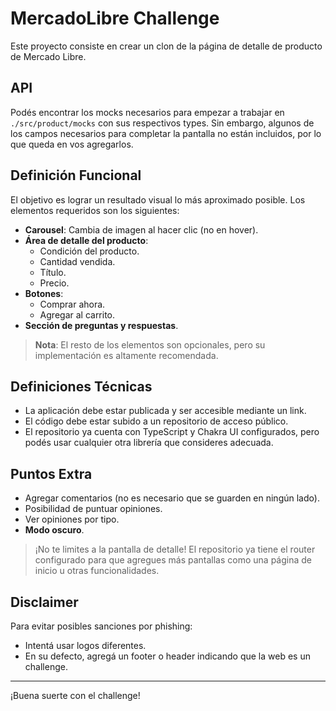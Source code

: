 # MercadoLibre Challenge

Este proyecto consiste en crear un clon de la página de detalle de producto de Mercado Libre. 

## API
Podés encontrar los mocks necesarios para empezar a trabajar en `./src/product/mocks` con sus respectivos types. Sin embargo, algunos de los campos necesarios para completar la pantalla no están incluidos, por lo que queda en vos agregarlos.

## Definición Funcional
El objetivo es lograr un resultado visual lo más aproximado posible. Los elementos requeridos son los siguientes:

- **Carousel**: Cambia de imagen al hacer clic (no en hover).
- **Área de detalle del producto**:
  - Condición del producto.
  - Cantidad vendida.
  - Título.
  - Precio.
- **Botones**:
  - Comprar ahora.
  - Agregar al carrito.
- **Sección de preguntas y respuestas**.

> **Nota**: El resto de los elementos son opcionales, pero su implementación es altamente recomendada.

## Definiciones Técnicas
- La aplicación debe estar publicada y ser accesible mediante un link.
- El código debe estar subido a un repositorio de acceso público.
- El repositorio ya cuenta con TypeScript y Chakra UI configurados, pero podés usar cualquier otra librería que consideres adecuada.

## Puntos Extra
- Agregar comentarios (no es necesario que se guarden en ningún lado).
- Posibilidad de puntuar opiniones.
- Ver opiniones por tipo.
- **Modo oscuro**.

> ¡No te limites a la pantalla de detalle! El repositorio ya tiene el router configurado para que agregues más pantallas como una página de inicio u otras funcionalidades.

## Disclaimer
Para evitar posibles sanciones por phishing:
- Intentá usar logos diferentes.
- En su defecto, agregá un footer o header indicando que la web es un challenge.

---

¡Buena suerte con el challenge!
